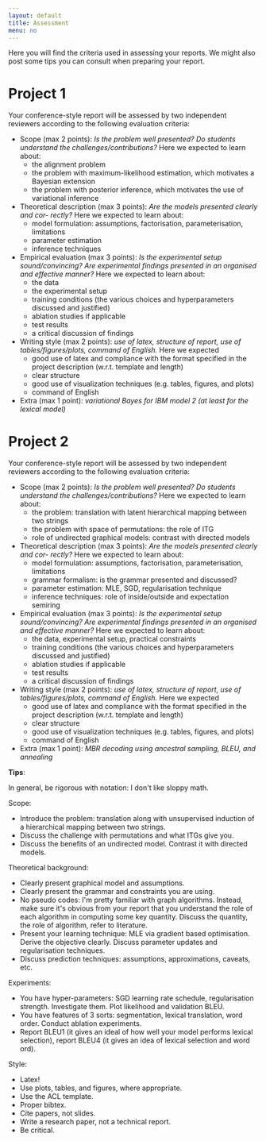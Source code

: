 ```yaml
---
layout: default
title: Assessment
menu: no
---
```


Here you will find the criteria used in assessing your reports. We might also post some tips you can consult when preparing your report.

# Project 1

Your conference-style report will be assessed by two independent reviewers according to the following evaluation criteria:

* Scope (max 2 points): *Is the problem well presented? Do students understand the challenges/contributions?* Here we expected to learn about:
    * the alignment problem
    * the problem with maximum-likelihood estimation, which motivates a Bayesian extension
    * the problem with posterior inference, which motivates the use of variational inference
* Theoretical description (max 3 points): *Are the models presented clearly and cor- rectly?* Here we expected to learn about:
    * model formulation: assumptions, factorisation, parameterisation, limitations
    * parameter estimation
    * inference techniques
* Empirical evaluation (max 3 points): *Is the experimental setup sound/convincing? Are experimental findings presented in an organised and effective manner?* Here we expected to learn about:
    * the data
    * the experimental setup
    * training conditions (the various choices and hyperparameters discussed and justified)
    * ablation studies if applicable
    * test results
    * a critical discussion of findings
* Writing style (max 2 points): *use of latex, structure of report, use of tables/figures/plots, command of English.* Here we expected
    * good use of latex and compliance with the format specified in the project description (w.r.t. template and length)
    * clear structure
    * good use of visualization techniques (e.g. tables, figures, and plots)
    * command of English
* Extra (max 1 point): *variational Bayes for IBM model 2 (at least for the lexical model)*


# Project 2

Your conference-style report will be assessed by two independent reviewers according to the following evaluation criteria:

* Scope (max 2 points): *Is the problem well presented? Do students understand the challenges/contributions?* Here we expected to learn about:
    * the problem: translation with latent hierarchical mapping between two strings
    * the problem with space of permutations: the role of ITG
    * role of undirected graphical models: contrast with directed models
* Theoretical description (max 3 points): *Are the models presented clearly and cor- rectly?* Here we expected to learn about:
    * model formulation: assumptions, factorisation, parameterisation, limitations
    * grammar formalism: is the grammar presented and discussed?
    * parameter estimation: MLE, SGD, regularisation technique
    * inference techniques: role of inside/outside and expectation semiring
* Empirical evaluation (max 3 points): *Is the experimental setup sound/convincing? Are experimental findings presented in an organised and effective manner?* Here we expected to learn about:
    * the data, experimental setup, practical constraints
    * training conditions (the various choices and hyperparameters discussed and justified)
    * ablation studies if applicable
    * test results
    * a critical discussion of findings
* Writing style (max 2 points): *use of latex, structure of report, use of tables/figures/plots, command of English.* Here we expected
    * good use of latex and compliance with the format specified in the project description (w.r.t. template and length)
    * clear structure
    * good use of visualization techniques (e.g. tables, figures, and plots)
    * command of English
* Extra (max 1 point): *MBR decoding using ancestral sampling, BLEU, and annealing*


**Tips**:

In general, be rigorous with notation: I don't like sloppy math.

Scope:

* Introduce the problem: translation along with unsupervised induction of a hierarchical mapping between two strings.
* Discuss the challenge with permutations and what ITGs give you.
* Discuss the benefits of an undirected model. Contrast it with directed models. 

Theoretical background:

* Clearly present graphical model and assumptions.
* Clearly present the grammar and constraints you are using.
* No pseudo codes: I'm pretty familiar with graph algorithms. Instead, make sure it's obvious from your report that you understand the role of each algorithm in computing some key quantity. Discuss the quantity, the role of algorithm, refer to literature.
* Present your learning technique: MLE via gradient based optimisation. Derive the objective clearly. Discuss parameter updates and regularisation techniques.
* Discuss prediction techniques: assumptions, approximations, caveats, etc.

Experiments:

* You have hyper-parameters: SGD learning rate schedule, regularisation strength. Investigate them. Plot likelihood and validation BLEU.
* You have features of 3 sorts: segmentation, lexical translation, word order. Conduct ablation experiments.
* Report BLEU1 (it gives an ideal of how well your model performs lexical selection), report BLEU4 (it gives an idea of lexical selection and word ord).

Style:

* Latex! 
* Use plots, tables, and figures, where appropriate.
* Use the ACL template.
* Proper bibtex.
* Cite papers, not slides.
* Write a research paper, not a technical report.
* Be critical.
